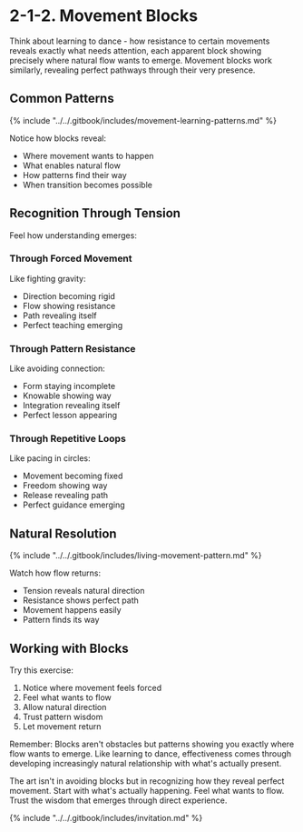 # 2-1-2. Movement Blocks

Think about learning to dance - how resistance to certain movements reveals exactly what needs attention, each apparent block showing precisely where natural flow wants to emerge. Movement blocks work similarly, revealing perfect pathways through their very presence.

## Common Patterns

{% include "../../.gitbook/includes/movement-learning-patterns.md" %}

Notice how blocks reveal:

* Where movement wants to happen
* What enables natural flow
* How patterns find their way
* When transition becomes possible

## Recognition Through Tension

Feel how understanding emerges:

### Through Forced Movement

Like fighting gravity:

* Direction becoming rigid
* Flow showing resistance
* Path revealing itself
* Perfect teaching emerging

### Through Pattern Resistance

Like avoiding connection:

* Form staying incomplete
* Knowable showing way
* Integration revealing itself
* Perfect lesson appearing

### Through Repetitive Loops

Like pacing in circles:

* Movement becoming fixed
* Freedom showing way
* Release revealing path
* Perfect guidance emerging

## Natural Resolution

{% include "../../.gitbook/includes/living-movement-pattern.md" %}

Watch how flow returns:

* Tension reveals natural direction
* Resistance shows perfect path
* Movement happens easily
* Pattern finds its way

## Working with Blocks

Try this exercise:

1. Notice where movement feels forced
2. Feel what wants to flow
3. Allow natural direction
4. Trust pattern wisdom
5. Let movement return

Remember: Blocks aren't obstacles but patterns showing you exactly where flow wants to emerge. Like learning to dance, effectiveness comes through developing increasingly natural relationship with what's actually present.

The art isn't in avoiding blocks but in recognizing how they reveal perfect movement. Start with what's actually happening. Feel what wants to flow. Trust the wisdom that emerges through direct experience.

{% include "../../.gitbook/includes/invitation.md" %}

